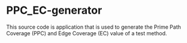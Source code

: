 # PPC_EC-generator
This source code is application that is used to generate the Prime Path Coverage (PPC) and Edge Coverage (EC) value of a test method.